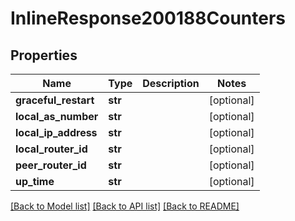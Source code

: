 # InlineResponse200188Counters

## Properties
Name | Type | Description | Notes
------------ | ------------- | ------------- | -------------
**graceful_restart** | **str** |  | [optional] 
**local_as_number** | **str** |  | [optional] 
**local_ip_address** | **str** |  | [optional] 
**local_router_id** | **str** |  | [optional] 
**peer_router_id** | **str** |  | [optional] 
**up_time** | **str** |  | [optional] 

[[Back to Model list]](../README.md#documentation-for-models) [[Back to API list]](../README.md#documentation-for-api-endpoints) [[Back to README]](../README.md)

